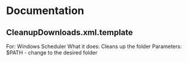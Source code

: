 # Documentation

## CleanupDownloads.xml.template
For: Windows Scheduler
What it does: Cleans up the folder
Parameters: 
	$PATH - change to the desired folder